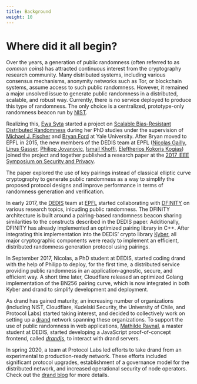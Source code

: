 ```yaml
---
title: Background
weight: 10
---
```


# Where did it all begin? 

Over the years, a generation of public randomness (often referred to as _common coins_) has attracted continuous interest from the cryptography research community. Many distributed systems, including various consensus mechanisms, anonymity networks such as Tor, or blockchain systems, assume access to such public randomness. However, it remained a major unsolved issue to generate public randomness in a distributed, scalable, and robust way. Currently, there is no service deployed to produce this type of randomness. The only choice is a centralized, prototype-only randomness beacon run by [NIST](https://www.nist.gov/).



Realizing this, [Ewa Syta](http://ewa.syta.us/) started a project on [Scalable Bias-Resistant Distributed Randomness](https://eprint.iacr.org/2016/1067) during her PhD studies under the supervision of [Michael J. Fischer](http://www.cs.yale.edu/homes/fischer/) and [Bryan Ford](https://bford.info/) at Yale University. After Bryan moved to EPFL in 2015, the new members of the DEDIS team at EPFL ([Nicolas Gailly](https://github.com/nikkolasg/), [Linus Gasser](https://people.epfl.ch/linus.gasser), [Philipp Jovanovic](https://jovanovic.io/), [Ismail Khoffi](https://ismailkhoffi.com/), [Eleftherios Kokoris Kogias](https://lefteriskk.github.io/)) joined the project and together published a research paper at the [2017 IEEE Symposium on Security and Privacy](https://ieeexplore.ieee.org/abstract/document/7958592).
 
The paper explored the use of key pairings instead of classical elliptic curve cryptography to generate public randomness as a way to simplify the proposed protocol designs and improve performance in terms of randomness generation and verification. 

In early 2017, the [DEDIS](https://dedis.epfl.ch/) team at [EPFL](https://www.epfl.ch/en/) started collaborating with [DFINITY](https://dfinity.org/) on various research topics, inlcuding public randomness. The DFINITY architecture is built around a pairing-based randomness beacon sharing similarities to the constructs described in the DEDIS paper. Additionally, DFINITY has already implemented an optimized pairing library in C++. After integrating this implementation into the DEDIS’ crypto library [Kyber](https://github.com/dedis/kyber), all major cryptographic components were ready to implement an efficient, distributed randomness generation protocol using pairings. 

In September 2017, Nicolas, a PhD student at DEDIS, started coding drand with the help of Philipp to deploy, for the first time, a distributed service providing public randomness in an application-agnostic, secure, and efficient way. A short time later, Cloudflare released an optimized Golang implementation of the BN256 pairing curve, which is now integrated in both Kyber and drand to simplify development and deployment.



As drand has gained maturity, an increasing number of organizations (including NIST, Cloudflare, Kudelski Security, the University of Chile, and Protocol Labs) started taking interest, and decided to collectively work on setting up a [drand](https://github.com/dedis/drand) network spanning these organizations. To support the use of public randomness in web applications, [Mathilde Raynal](https://people.epfl.ch/mathilde.raynal?lang=en), a master student at DEDIS, started developing a JavaScript proof-of-concept frontend, called [_drandjs_](https://github.com/PizzaWhisperer/drandjs), to interact with drand servers.

In spring 2020, a team at Protocol Labs led efforts to take drand from an experimental to production-ready network. These efforts included significant protocol upgrades, establishment of a governance model for the distributed network, and increased operational security of node operators. Check out the [drand blog](https://drand.love/blog/2020/08/10/drand-launches-v1-0/) for more details.